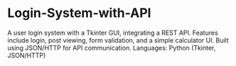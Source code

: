 # Login-System-with-API
A user login system with a Tkinter GUI, integrating a REST API. Features include login, post viewing, form validation, and a simple calculator UI. Built using JSON/HTTP for API communication.  Languages: Python (Tkinter, JSON/HTTP)

